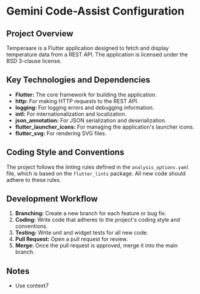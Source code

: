 # Gemini Code-Assist Configuration

## Project Overview

Temperaare is a Flutter application designed to fetch and display temperature data from a REST API. The application is licensed under the BSD 3-clause license.

## Key Technologies and Dependencies

- **Flutter:** The core framework for building the application.
- **http:** For making HTTP requests to the REST API.
- **logging:** For logging errors and debugging information.
- **intl:** For internationalization and localization.
- **json_annotation:** For JSON serialization and deserialization.
- **flutter_launcher_icons:** For managing the application's launcher icons.
- **flutter_svg:** For rendering SVG files.

## Coding Style and Conventions

The project follows the linting rules defined in the `analysis_options.yaml` file, which is based on the `flutter_lints` package. All new code should adhere to these rules.

## Development Workflow

1. **Branching:** Create a new branch for each feature or bug fix.
2. **Coding:** Write code that adheres to the project's coding style and conventions.
3. **Testing:** Write unit and widget tests for all new code.
4. **Pull Request:** Open a pull request for review.
5. **Merge:** Once the pull request is approved, merge it into the main branch.

## Notes

- Use context7